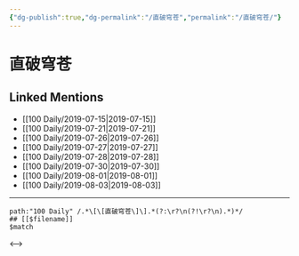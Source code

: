 ```yaml
---
{"dg-publish":true,"dg-permalink":"/直破穹苍","permalink":"/直破穹苍/"}
---
```


# 直破穹苍

## Linked Mentions
- [[100 Daily/2019-07-15\|2019-07-15]]
- [[100 Daily/2019-07-21\|2019-07-21]]
- [[100 Daily/2019-07-26\|2019-07-26]]
- [[100 Daily/2019-07-27\|2019-07-27]]
- [[100 Daily/2019-07-28\|2019-07-28]]
- [[100 Daily/2019-07-30\|2019-07-30]]
- [[100 Daily/2019-08-01\|2019-08-01]]
- [[100 Daily/2019-08-03\|2019-08-03]]


---

```expander
path:"100 Daily" /.*\[\[直破穹苍\]\].*(?:\r?\n(?!\r?\n).*)*/
## [[$filename]]
$match
```

<-->